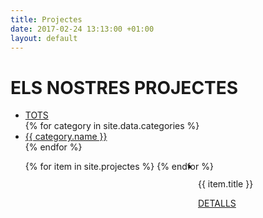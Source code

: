 ```yaml
---
title: Projectes
date: 2017-02-24 13:13:00 +01:00
layout: default
---
```


<div class="theme-page padding-bottom-70">
	<div class="row gray full-width page-header vertical-align-table">
		<div class="row full-width padding-top-bottom-50 vertical-align-cell">
			<div class="row">
				<div class="page-header-left">
					<h1>ELS NOSTRES PROJECTES</h1>
				</div>
			</div>
		</div>
	</div>
	<div class="clearfix">
		<div class="row">
			<ul class="tabs-navigation small gray isotope-filters margin-top-70">
				<li><a class="selected" href="{{page.url}}#filter-*" title="TOTS">TOTS</a></li>
        {% for category in site.data.categories %}
          <li>
            <a title="{{ category.name }}" href="{{page.url}}#filter-{{ category.permalink }}">
              {{ category.name }}
            </a>
          </li>
        {% endfor %}
			</ul>
			<ul class="projects-list isotope" style="position: relative; height: 630px;">
        {% for item in site.projectes %}
          <li class="{{item.category}}" style="position: absolute; left: 300px; top: 0px;">
            <a href="{{item.url}}" title="{{ item.title }}">
              <img src="{{item.cover}}" alt="">
            </a>
            <div class="view align-center">
              <div class="vertical-align-table">
                <div class="vertical-align-cell">
                  <p class="description">{{ item.title }}</p>
                  <a class="more simple" href="{{item.url}}" title="DETALLS">DETALLS</a>
                </div>
              </div>
            </div>
          </li>
        {% endfor %}
			</ul>
		</div>
	</div>
</div>
